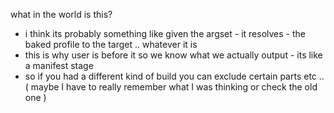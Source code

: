 what in the world is this?
- i think its probably something like given the argset - it resolves - the baked profile to the target .. whatever it is
- this is why user is before it so we know what we actually output - its like a manifest stage
- so if you had a different kind of build you can exclude certain parts etc .. ( maybe I have to really remember what I was thinking or check the old one )
